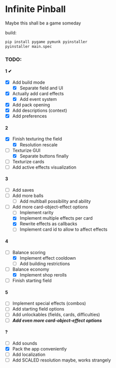 # Infinite Pinball
Maybe this shall be a game someday

build:
```bash
pip install pygame pymunk pyinstaller
pyinstaller main.spec
```

### TODO:
#### 1 ✔
- [x] Add build mode
  - [x] Separate field and UI
- [x] Actually add card effects
  - [x] Add event system
- [x] Add pack opening
- [x] Add descriptions (context)
- [x] Add preferences
#### 2
- [x] Finish texturing the field
  - [x] Resolution rescale
- [ ] Texturize GUI
  - [x] Separate buttons finally
- [ ] Texturize cards
- [ ] Add active effects visualization
#### 3
- [ ] Add saves
- [ ] Add more balls
  - [ ] Add multiball possibility and ability
- [ ] Add more card-object-effect options
  - [ ] Implement rarity
  - [x] Implement multiple effects per card
  - [x] Rewrite effects as callbacks
  - [ ] Implement card id to allow to affect effects
#### 4
- [ ] Balance scoring
  - [x] Implement effect cooldown
  - [ ] Add building restrictions
- [ ] Balance economy
  - [x] Implement shop rerolls
- [ ] Finish starting field
#### 5
- [ ] Implement special effects (combos)
- [ ] Add starting field options
- [ ] Add unlockables (fields, cards, difficulties)
- [ ] ***Add even more card-object-effect options***
#### ?
- [ ] Add sounds
- [x] Pack the app conveniently
- [ ] Add localization
- [ ] Add SCALED resolution maybe, works strangely